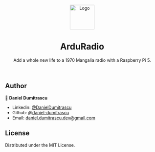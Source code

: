 <!-- PROJECT LOGO -->
<br />
<div align="center">
  <a href="https://github.com/daniel-dumitrascu/ArduRadio">
    <img src="images/logo.png" alt="Logo" width="80" height="80">
  </a>

  <h1 align="center">ArduRadio</h1>

  <p align="center">
    Add a whole new life to a 1970 Mangalia radio with a Raspberry Pi 5.
    <br />
    <br />
    <br />
  </p>
</div>

## Author

👤 **Daniel Dumitrascu**

- Linkedin: [@DanielDumitrascu](https://www.linkedin.com/in/daniel-dumitrascu-17a1845a)
- Github: [@daniel-dumitrascu](https://github.com/daniel-dumitrascu)
- Email: daniel.dumitrascu.dev@gmail.com

## License

Distributed under the MIT License. 
